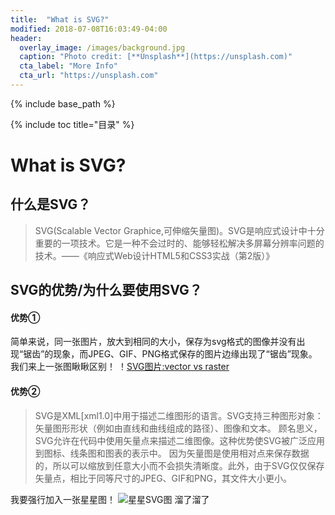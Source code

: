 ```yaml
---
title:  "What is SVG?"
modified: 2018-07-08T16:03:49-04:00
header:
  overlay_image: /images/background.jpg
  caption: "Photo credit: [**Unsplash**](https://unsplash.com)"
  cta_label: "More Info"
  cta_url: "https://unsplash.com"
---
```

{% include base_path %}
 	 	  
{% include toc title="目录" %}
 	 	  
# What is SVG?
## 什么是SVG？
> SVG(Scalable Vector Graphice,可伸缩矢量图)。SVG是响应式设计中十分重要的一项技术。它是一种不会过时的、能够轻松解决多屏幕分辨率问题的技术。——《响应式Web设计HTML5和CSS3实战（第2版）》

## SVG的优势/为什么要使用SVG？
#### 优势①
简单来说，同一张图片，放大到相同的大小，保存为svg格式的图像并没有出现“锯齿”的现象，而JPEG、GIF、PNG格式保存的图片边缘出现了“锯齿”现象。
我们来上一张图瞅瞅区别！
！[SVG图片:vector vs raster](http://beyourowngraphicdesigner.co.uk/wp-content/uploads/2015/02/Vector-vs-Raster-25.png)
#### 优势②
> SVG是XML[xml1.0]中用于描述二维图形的语言。SVG支持三种图形对象：矢量图形形状（例如由直线和曲线组成的路径）、图像和文本。
  顾名思义，SVG允许在代码中使用矢量点来描述二维图像。这种优势使SVG被广泛应用到图标、线条图和图表的表示中。
 因为矢量图是使用相对点来保存数据的，所以可以缩放到任意大小而不会损失清晰度。此外，由于SVG仅仅保存矢量点，相比于同等尺寸的JPEG、GIF和PNG，其文件大小更小。

我要强行加入一张星星图！
![星星SVG图](/minimal-mistakes/images/Star.svg) 
溜了溜了